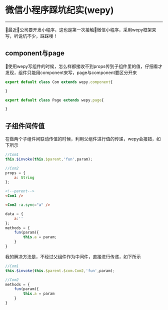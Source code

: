 # 微信小程序踩坑纪实(wepy)

---

最近公司要开发小程序，这也是第一次接触微信小程序，采用wepy框架来写，听说坑不少，踩踩喽！

## component与page

使用wepy写组件的时候，怎么样都接收不到props传到子组件里的值，仔细看才发现，组件只能用component来写，page与component要区分开来

```js
export default class Com extends wepy.component{

}

export default class Page extends wepy.page{

}
```

## 子组件间传值

在做两个子组件间联动传值的时候，利用父组件进行值的传递，wepy会报错，如下所示

```js
//Com1
this.$invoke(this.$parent,'fun',param);

//Com2
props = {
    a: String
};
```

```html
<!--parent-->
<Com1 />

<Com2 :a.sync="a" />
```

```js
data = {
    a:''
};
methods = {
    fun(param){
        this.a = param;
    }
}
```

我的解决方法是，不经过父组件作为中间件，直接进行传递，如下所示

```js
//Com1
this.$invoke(this.$parent.$com.Com2,'fun',param);

//Com2
methods = {
    fun(param){
        this.a = param
    }
}
```



